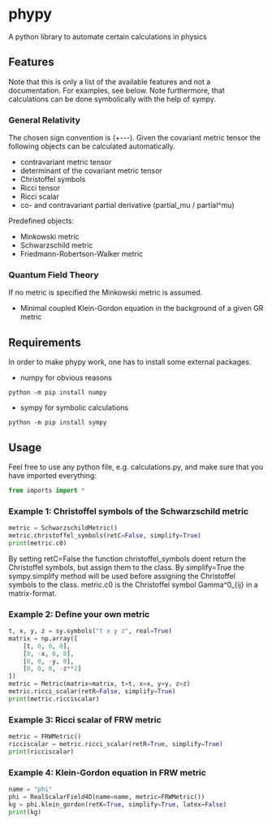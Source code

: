 # phypy
A python library to automate certain calculations in physics
## Features
Note that this is only a list of the available features and not a documentation. For examples, see below.
Note furthermore, that calculations can be done symbolically with the help of sympy.
### General Relativity
The chosen sign convention is (+---).
Given the covariant metric tensor the following objects can be calculated automatically.
- contravariant metric tensor
- determinant of the covariant metric tensor
- Christoffel symbols
- Ricci tensor
- Ricci scalar
- co- and contravariant partial derivative (partial_mu / partial^mu)

Predefined objects:
- Minkowski metric
- Schwarzschild metric
- Friedmann-Robertson-Walker metric
### Quantum Field Theory
If no metric is specified the Minkowski metric is assumed.
- Minimal coupled Klein-Gordon equation in the background of a given GR metric
## Requirements
In order to make phypy work, one has to install some external packages.
- numpy for obvious reasons
```console
python -m pip install numpy
```
- sympy for symbolic calculations
```console
python -m pip install sympy
```
## Usage
Feel free to use any python file, e.g. calculations.py, and make sure that you have imported everything:
```python
from imports import *
```
### Example 1: Christoffel symbols of the Schwarzschild metric
```python
metric = SchwarzschildMetric()
metric.christoffel_symbols(retC=False, simplify=True)
print(metric.c0)
```
By setting retC=False the function christoffel_symbols doent return the Christoffel symbols, but assign them to the class.
By simplify=True the sympy.simplify method will be used before assigning the Christoffel symbols to the class.
metric.c0 is the Christoffel symbol Gamma^0_{ij} in a matrix-format.
### Example 2: Define your own metric
```python
t, x, y, z = sy.symbols("t x y z", real=True)
matrix = np.array([
    [t, 0, 0, 0],
    [0, -x, 0, 0],
    [0, 0, -y, 0],
    [0, 0, 0, -z**2]
])
metric = Metric(matrix=matrix, t=t, x=x, y=y, z=z)
metric.ricci_scalar(retR=False, simplify=True)
print(metric.ricciscalar)
```
### Example 3: Ricci scalar of FRW metric
```python
metric = FRWMetric()
ricciscalar = metric.ricci_scalar(retR=True, simplify=True)
print(ricciscalar)
```
### Example 4: Klein-Gordon equation in FRW metric
```python
name = "phi"
phi = RealScalarField4D(name=name, metric=FRWMetric())
kg = phi.klein_gordon(retK=True, simplify=True, latex=False)
print(kg)
```
